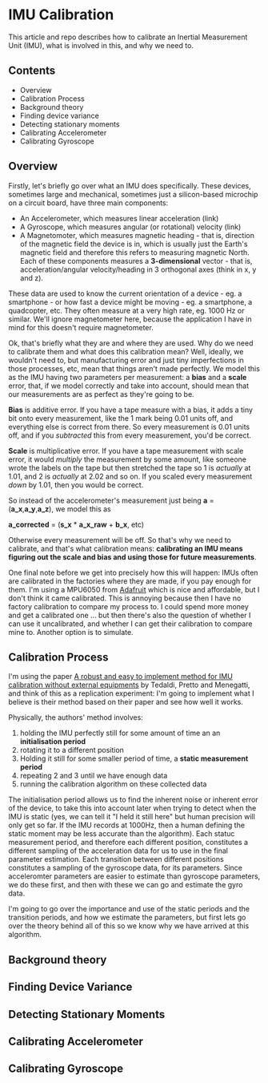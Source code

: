 # IMU Calibration
This article and repo describes how to calibrate an Inertial Measurement Unit (IMU), what is involved in this, and why we need to.

## Contents
- Overview
- Calibration Process
- Background theory
- Finding device variance
- Detecting stationary moments
- Calibrating Accelerometer
- Calibrating Gyroscope


## Overview
Firstly, let's briefly go over what an IMU does specifically. These devices, sometimes large and mechanical, sometimes just a silicon-based microchip on a circuit board, have three main components:
- An Accelerometer, which measures linear acceleration (link)
- A Gyroscope, which measures angular (or rotational) velocity (link)
- A Magnetomoter, which measures magnetic heading - that is, direction of the magnetic field the device is in, which is usually just the Earth's magnetic field and therefore this refers to measuring magnetic North. 
Each of these components measures a **3-dimensional** vector - that is, acceleration/angular velocity/heading in 3 orthogonal axes (think in x, y and z). 

These data are used to know the current orientation of a device - eg. a smartphone - or how fast a device might be moving - eg. a smartphone, a quadcopter, etc. They often measure at a very high rate, eg. 1000 Hz or similar. We'll ignore magnetometer here, because the application I have in mind for this doesn't require magnetometer. 

Ok, that's briefly what they are and where they are used. Why do we need to calibrate them and what does this calibration mean?
Well, ideally, we wouldn't need to, but manufacturing error and just tiny imperfections in those processes, etc, mean that things aren't made perfectly. We model this as the IMU having two parameters per measurement: a **bias** and a **scale** error, that, if we model correctly and take into account, should mean that our measurements are as perfect as they're going to be. 

**Bias** is additive error. If you have a tape measure with a bias, it adds a tiny bit onto every measurement, like the 1 mark being 0.01 units off, and everything else is correct from there. So every measurement is 0.01 units off, and if you _subtracted_ this from every measurement, you'd be correct. 

**Scale** is multiplicative error. If you have a tape measurement with scale error, it would _multiply_ the measurement by some amount, like someone wrote the labels on the tape but then stretched the tape so 1 is _actually_ at 1.01, and 2 is _actually_ at 2.02 and so on. If you scaled every measurement _down_ by 1.01, then you would be correct. 

So instead of the accelerometer's measurement just being **a** = (**a_x**,**a_y**,**a_z**), we model this as 

**a_corrected** = (**s_x** * **a_x_raw** + **b_x**, etc)

Otherwise every measurement will be off. So that's why we need to calibrate, and that's what calibration means: **calibrating an IMU means figuring out the scale and bias and using those for future measurements**.

One final note before we get into precisely how this will happen: IMUs often are calibrated in the factories where they are made, if you pay enough for them. I'm using a MPU6050 from [Adafruit](https://www.adafruit.com/product/3886) which is nice and affordable, but I don't think it came calibrated. This is annoying because then I have no factory calibration to compare my process to. I could spend more money and get a calibrated one ... but then there's also the question of whether I can use it uncalibrated, and whether I can get their calibration to compare mine to. Another option is to simulate. 

## Calibration Process
I'm using the paper [A robust and easy to implement method for IMU calibration without external equipments](https://www.researchgate.net/publication/273383944_A_robust_and_easy_to_implement_method_for_IMU_calibration_without_external_equipments) by Tedaldi, Pretto and Menegatti, and think of this as a replication experiment: I'm going to implement what I believe is their method based on their paper and see how well it works.

Physically, the authors' method involves:
1. holding the IMU perfectly still for some amount of time an an **initialisation period**
2. rotating it to a different position
3. Holding it still for some smaller period of time, a **static measurement period**
4. repeating 2 and 3 until we have enough data
5. running the calibration algorithm on these collected data

The initialisation period allows us to find the inherent noise or inherent error of the device, to take this into account later when trying to detect when the IMU is static (yes, we can tell it "I held it still here" but human precision will only get so far. If the IMU records at 1000Hz, then a human defining the static moment may be less accurate than the algorithm). Each statuc measurement period, and therefore each different position, constitutes a different sampling of the acceleration data for us to use in the final parameter estimation. Each transition between different positions constitutes a sampling of the gyroscope data, for its parameters. Since acceleromter parameters are easier to estimate than gyroscope parameters, we do these first, and then with these we can go and estimate the gyro data. 

I'm going to go over the importance and use of the static periods and the transition periods, and how we estimate the parameters, but first lets go over the theory behind all of this so we know why we have arrived at this algorithm. 

## Background theory

## Finding Device Variance

## Detecting Stationary Moments

## Calibrating Accelerometer

## Calibrating Gyroscope
